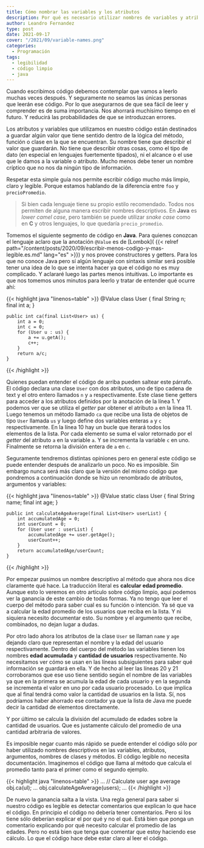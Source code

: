 ```yaml
---
title: Cómo nombrar las variables y los atributos
description: Por qué es necesario utilizar nombres de variables y atributos adecuados
author: Leandro Fernandez
type: post
date: 2021-09-17
cover: "/2021/09/variable-names.png"
categories:
  - Programación
tags:
  - legibilidad
  - código limpio
  - java
---
```


Cuando escribimos código debemos contemplar que vamos a leerlo muchas veces después. Y seguramente no seamos las únicas personas que leerán ese código. Por lo que asegurarnos de que sea fácil de leer y comprender es de suma importancia. Nos ahorrará muchísimo tiempo en el futuro. Y reducirá las probabilidades de que se introduzcan errores.

Los atributos y variables que utilizamos en nuestro código están destinados a guardar algún valor que tiene sentido dentro de la lógica del método, función o clase en la que se encuentran. Su nombre tiene que describir el valor que guardarán. No tiene que describir otras cosas, como el tipo de dato (en especial en lenguajes fuertemente tipados), ni el alcance o el use que le damos a la variable o atributo. Mucho menos debe tener un nombre críptico que no nos da ningún tipo de información.

Respetar esta simple guía nos permite escribir código mucho más limpio, claro y legible. Porque estamos hablando de la diferencia entre `foo` y `precioPromedio`.

> Si bien cada lenguaje tiene su propio estilo recomendado. Todos nos permiten de alguna manera escribir nombres descriptivos. En **Java** es _lower camel case_, pero también se puede utilizar _snake case_ como en **C** y otros lenguajes, lo que quedaría `precio_promedio`.

Tomemos el siguiente segmento de código en **Java**. Para quienes conozcan el lenguaje aclaro que la anotación `@Value` es de [Lombok]( {{< relref path="/content/posts/2020/09/escribir-menos-codigo-y-mas-legible.es.md" lang="es" >}}) y nos provee constructores y getters. Para los que no conoce Java pero sí algún lenguaje con sintaxis similar será posible tener una idea de lo que se intenta hacer ya que el código no es muy complicado. Y aclararé luego las partes menos intuitivas. Lo importante es que nos tomemos unos minutos para leerlo y tratar de entender qué ocurre ahí:

{{< highlight java "linenos=table" >}}
    @Value
    class User {
        final String n;
        final int a;
    }

    public int ca(final List<User> us) {
        int a = 0;
        int c = 0;
        for (User u : us) {
            a += u.getA();
            c++;
        }
        return a/c;
    }
{{< /highlight >}}

Quienes puedan entender el código de arriba pueden saltear este párrafo. El código declara una clase `User` con dos atributos, uno de tipo cadena de text y el otro entero llamados `n` y `a` respectivamente. Este clase tiene getters para acceder a los atributos definidos por la anotación de la línea 1. Y podemos ver que se utiliza el _getter_ par obtener el atributo `a` en la línea 11. Luego tenemos un método llamado `ca` que recibe una lista de objetos de tipo `User` llamada `us` y luego define dos variables enteras `a` y `c` respectivamente. En la línea 10 hay un bucle que iterará todos los elementos de la lista. Por cada elemento se suma el valor retornado por el _getter_ del atributo `a` en la variable `a`. Y se incrementa la variable `c` en uno. Finalmente se retorna la división entera de `a` en `c`.

Seguramente tendremos distintas opiniones pero en general este código se puede entender después de analizarlo un poco. No es imposible. Sin embargo nunca será más claro que la versión del mismo código que pondremos a continuación donde se hizo un renombrado de atributos, argumentos y variables:

{{< highlight java "linenos=table" >}}
    @Value
    static class User {
        final String name;
        final int age;
    }

    public int calculateAgeAverage(final List<User> userList) {
        int accumulatedAge = 0;
        int userCount = 0;
        for (User user : userList) {
            accumulatedAge += user.getAge();
            userCount++;
        }
        return accumulatedAge/userCount;
    }
{{< /highlight >}}

Por empezar pusimos un nombre descriptivo al método que ahora nos dice claramente qué hace. La traducción literal es **calcular edad promedio**. Aunque esto lo veremos en otro artículo sobre código limpio, aquí podemos ver la ganancia de este cambio de todas formas. Ya no tengo que leer el cuerpo del método para saber cual es su función o intención. Ya sé que va a calcular la edad promedio de los usuarios que reciba en la lista. Y ni siquiera necesito documentar esto. Su nombre y el argumento que recibe, combinados, no dejan lugar a dudas.

Por otro lado ahora los atributos de la clase `User` se llaman `name` y `age` dejando claro que representan el nombre y la edad del usuario respectivamente. Dentro del cuerpo del método las variables tienen los nombres **edad acumulada** y **cantidad de usuarios** respectivamente. No necesitamos ver cómo se usan en las líneas subsiguientes para saber qué información se guardará en ella. Y de hecho al leer las líneas 20 y 21 corroboramos que ese uso tiene sentido según el nombre de las variables ya que en la primera se acumula la edad de cada usuario y en la segunda se incrementa el valor en uno por cada usuario procesado. Lo que implica que al final tendrá como valor la cantidad de usuarios en la lista. Sí, nos podríamos haber ahorrado ese contador ya que la lista de Java me puede decir la cantidad de elementos directamente. 

Y por último se calcula la división del acumulado de edades sobre la cantidad de usuarios. Que es justamente cálculo del promedio de una cantidad arbitraria de valores.

Es imposible negar cuanto más rápido se puede entender el código sólo por haber utilizado nombres descriptivos en las variables, atributos, argumentos, nombres de clases y métodos. El código legible no necesita documentación. Imaginemos el código que llama al método que calcula el promedio tanto para el primer como el segundo ejemplo.

{{< highlight java "linenos=table" >}}
...
// Calculate user age average
obj.ca(ul);
...
obj.calculateAgeAverage(users);
...
{{< /highlight >}}

De nuevo la ganancia salta a la vista. Una regla general para saber si nuestro código es legible es detectar comentarios que explican lo que hace el código. En principio el código no debería tener comentarios. Pero si los tiene sólo deberían explicar el por qué y no el qué. Está bien que ponga un comentario explicando por qué necesito calcular el promedio de las edades. Pero no está bien que tenga que comentar que estoy haciendo ese cálculo. Lo que el código hace debe estar claro al leer el código.